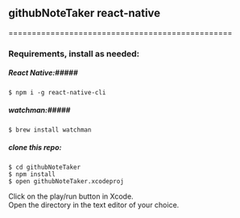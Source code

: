 ## githubNoteTaker react-native
================================================
### Requirements, install as needed: ###

##### React Native:#####
```
$ npm i -g react-native-cli
```

##### watchman:#####
```
$ brew install watchman
```

##### clone this repo: #####

```
$ cd githubNoteTaker
$ npm install
$ open githubNoteTaker.xcodeproj
```

Click on the play/run button in Xcode.
<br />
Open the directory in the text editor of your choice.
